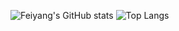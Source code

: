 ![Feiyang's GitHub stats](https://github-readme-stats.vercel.app/api?username=youshandefeiyang&show_icons=true&theme=radical)
![Top Langs](https://github-readme-stats.vercel.app/api/top-langs/?username=youshandefeiyang&layout=compact&hide=vue,css,scss,html,Dockerfile&langs_count=8&show_icons=true&theme=radical)
